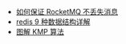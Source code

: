 * [如何保证 RocketMQ 不丢失消息](https://mp.weixin.qq.com/s/u42IkYDF_pH1OkzrJ8CGoQ)
* [redis 9 种数据结构详解](https://mp.weixin.qq.com/s/J9XWe3VIG6NUCIvXj660fw)
* [图解 KMP 算法](https://mp.weixin.qq.com/s/Par5rNK-EaEaOQx3x7kW-g)
